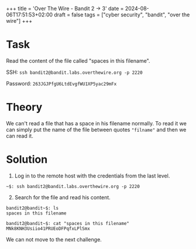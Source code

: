 +++
title = 'Over The Wire - Bandit 2 -> 3'
date = 2024-08-06T17:51:53+02:00
draft = false
tags = ["cyber security", "bandit", "over the wire"]
+++

# Task 

Read the content of the file called "spaces in this filename".

SSH: `ssh bandit2@bandit.labs.overthewire.org -p 2220`

Password: `263JGJPfgU6LtdEvgfWU1XP5yac29mFx`

# Theory

We can't read a file that has a space in his filename normally. To read it we can simply put the name of the file between quotes `"filname"` and then we can read it.

# Solution

1. Log in to the remote host with the credentials from the last level.

```
~$: ssh bandit2@bandit.labs.overthewire.org -p 2220
```

2. Search for the file and read his content.

```
bandit2@bandit~$: ls
spaces in this filename

bandit2@bandit~$: cat "spaces in this filename"
MNk8KNH3Usiio41PRUEoDFPqfxLPlSmx
```

We can not move to the next challenge.
